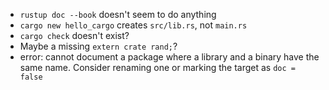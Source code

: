 - `rustup doc --book` doesn't seem to do anything
- `cargo new hello_cargo` creates `src/lib.rs`, not `main.rs`
- `cargo check` doesn't exist?
- Maybe a missing `extern crate rand;`?
- error: cannot document a package where a library and a binary have the same name. Consider renaming one or marking the target as `doc = false`
